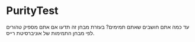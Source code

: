 # PurityTest
 עד כמה אתם חושבים שאתם תמימים? בעזרת מבחן זה תדעו אם אתם מספיק טהורים לפי מבחן התמימות של אוניברסיטת רייס.
